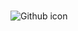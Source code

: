 # 
###### 
![Github icon](https://github.com/user-attachments/assets/1f37f66c-ef4f-492c-8ba8-4305fe75bc09)

